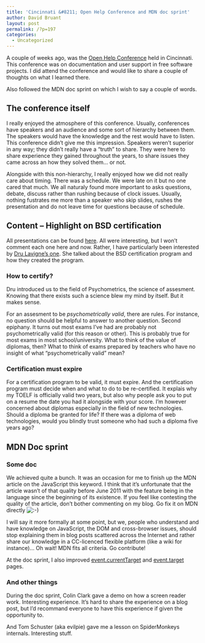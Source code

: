 ```yaml
---
title: 'Cincinnati &#8211; Open Help Conference and MDN doc sprint'
author: David Bruant
layout: post
permalink: /?p=197
categories:
  - Uncategorized
---
```

A couple of weeks ago, was the [Open Help Conference][1] held in Cincinnati. This conference was on documentation and user support in free software projects. I did attend the conference and would like to share a couple of thoughts on what I learned there.

Also followed the MDN doc sprint on which I wish to say a couple of words.

## The conference itself

I really enjoyed the atmosphere of this conference. Usually, conferences have speakers and an audience and some sort of hierarchy between them. The speakers would have the knowledge and the rest would have to listen. This conference didn&#8217;t give me this impression. Speakers weren&#8217;t superior in any way; they didn&#8217;t really have a &#8220;truth&#8221; to share. They were here to share experience they gained throughout the years, to share issues they came across an how they solved them&#8230; or not.

Alongside with this non-hierarchy, I really enjoyed how we did not really care about timing. There was a schedule. We were late on it but no one cared that much. We all naturaly found more important to asks questions, debate, discuss rather than rushing because of clock issues. Usually, nothing fustrates me more than a speaker who skip slides, rushes the presentation and do not leave time for questions because of schedule.

## Content &#8211; Highlight on BSD certification

All presentations can be found [here][2]. All were interesting, but I won&#8217;t comment each one here and now. Rather, I have particularly been interested by [Dru Lavigne&#8217;s one][3]. She talked about the BSD certification program and how they created the program.

### How to certify?

Dru introduced us to the field of Psychometrics, the science of assesment. Knowing that there exists such a science blew my mind by itself. But it makes sense.

For an assesment to be *psychometrically valid*, there are rules. For instance, no question should be helpful to answer to another question. Second epiphany. It turns out most exams I&#8217;ve had are probably not psychometrically valid (for this reason or other). This is probably true for most exams in most school/university. What to think of the value of diplomas, then? What to think of exams prepared by teachers who have no insight of what &#8220;psychometrically valid&#8221; mean?

### Certification must expire

For a certification program to be valid, it must expire. And the certification program must decide when and what to do to be re-certified. It explais why my TOELF is officially valid two years, but also why people ask you to put on a resume the date you had it alongside with your score. I&#8217;m however concerned about diplomas especially in the field of new technologies. Should a diploma be granted for life? If there was a diploma of web technologies, would you blindly trust someone who had such a diploma five years ago?

## MDN Doc sprint

### Some doc

We achieved quite a bunch. It was an occasion for me to finish up the MDN article on the JavaScript this keyword. I think that it&#8217;s unfortunate that the article wasn&#8217;t of that quality before June 2011 with the feature being in the language since the beginning of its existence. If you feel like contesting the quality of the article, don&#8217;t bother commenting on my blog. Go fix it on MDN directly <img src="http://localhost/wp/wp-includes/images/smilies/icon_smile.gif" alt=":-)" class="wp-smiley" /> 

I will say it more formally at some point, but we, people who understand and have knowledge on JavaScript, the DOM and cross-browser issues, should stop explaining them in blog posts scattered across the Internet and rather share our knowledge in a CC-licenced flexible platform (like a wiki for instance)&#8230; Oh wait! MDN fits all criteria. Go contribute!

At the doc sprint, I also improved [event.currentTarget][4] and [event.target][5] pages.

### And other things

During the doc sprint, Colin Clark gave a demo on how a screen reader work. Interesting experience. It&#8217;s hard to share the experience on a blog post, but I&#8217;d recommand everyone to have this experience if given the opportunity to.

And Tom Schuster (aka evilpie) gave me a lesson on SpiderMonkeys internals. Interesting stuff.

 [1]: http://openhelpconference.com/
 [2]: http://www.slideshare.net/event/open-help-conference-2011
 [3]: http://www.slideshare.net/dlavigne/openhelp11
 [4]: https://developer.mozilla.org/en/DOM/event.currentTarget
 [5]: https://developer.mozilla.org/en/DOM/event.target